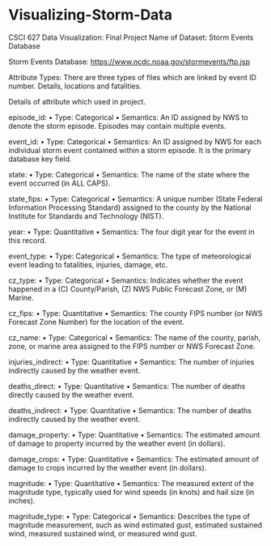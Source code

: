 # Visualizing-Storm-Data
CSCI 627 Data Visualization: Final Project 
Name of Dataset: Storm Events Database

Storm Events Database: https://www.ncdc.noaa.gov/stormevents/ftp.jsp

Attribute Types:
There are three types of files which are linked by event ID number. Details, locations and fatalities.

Details of attribute which used in project.

episode_id:
•	Type: Categorical
•	Semantics: An ID assigned by NWS to denote the storm episode. Episodes may contain multiple events.

event_id:
•	Type: Categorical
•	Semantics: An ID assigned by NWS for each individual storm event contained within a storm episode. It is the primary database key field.

state:
•	Type: Categorical
•	Semantics: The name of the state where the event occurred (in ALL CAPS).

state_fips:
•	Type: Categorical
•	Semantics: A unique number (State Federal Information Processing Standard) assigned to the county by the National Institute for Standards and Technology (NIST).

year:
•	Type: Quantitative
•	Semantics: The four digit year for the event in this record.

event_type:
•	Type: Categorical
•	Semantics: The type of meteorological event leading to fatalities, injuries, damage, etc. 

cz_type:
•	Type: Categorical
•	Semantics: Indicates whether the event happened in a (C) County/Parish, (Z) NWS Public Forecast Zone, or (M) Marine.

cz_fips:
•	Type: Quantitative 
•	Semantics: The county FIPS number (or NWS Forecast Zone Number) for the location of the event.

cz_name:
•	Type: Categorical
•	Semantics: The name of the county, parish, zone, or marine area assigned to the FIPS number or NWS Forecast Zone.

injuries_indirect:
•	Type: Quantitative
•	Semantics: The number of injuries indirectly caused by the weather event.

deaths_direct:
•	Type: Quantitative
•	Semantics: The number of deaths directly caused by the weather event.

deaths_indirect:
•	Type: Quantitative
•	Semantics: The number of deaths indirectly caused by the weather event.

damage_property:
•	Type: Quantitative
•	Semantics: The estimated amount of damage to property incurred by the weather event (in dollars).

damage_crops:
•	Type: Quantitative
•	Semantics: The estimated amount of damage to crops incurred by the weather event (in dollars).

magnitude:
•	Type: Quantitative
•	Semantics: The measured extent of the magnitude type, typically used for wind speeds (in knots) and hail size (in inches).

magnitude_type:
•	Type: Categorical
•	Semantics: Describes the type of magnitude measurement, such as wind estimated gust, estimated sustained wind, measured sustained wind, or measured wind gust.

